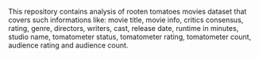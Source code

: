 This repository contains analysis of rooten tomatoes movies dataset that covers such informations like: 
movie title, movie info, critics consensus, rating, genre, directors, writers, cast, release date, runtime in minutes, 
studio name, tomatometer status, tomatometer rating, tomatometer count, audience rating and audience count. 
